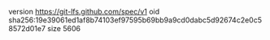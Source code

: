 version https://git-lfs.github.com/spec/v1
oid sha256:19e39061ed1af8b74103ef97595b69bb9a9cd0dabc5d92674c2e0c58572d01e7
size 5606

